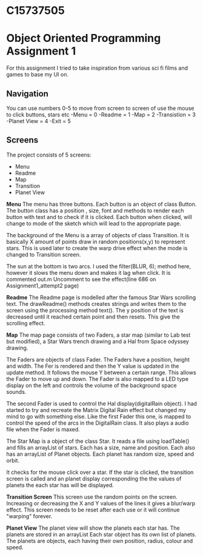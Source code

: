 

 

C15737505 
===================
Object Oriented Programming Assignment 1
===================


For this assignment I tried to take inspiration  from various sci fi films and games to base my UI on.

Navigation
--------------
You can use numbers 0-5 to move from screen to screen of use the mouse to click buttons, stars etc
-Menu = 0
-Readme = 1
-Map = 2
-Transistion = 3
-Planet View = 4
-Exit = 5


Screens
-------------

The project consists of 5 screens:

 - Menu
 - Readme
 - Map
 - Transition
 - Planet View

**Menu**
	The menu has three buttons. Each button is an object of class Button. The button class has a position , size, font and methods to render each button with text and to check if it is clicked. Each button when clicked, will change to mode of the sketch which will lead to the appropriate page.

The background of the Menu is a array of objects of class Transition. It is basically X amount of points draw in random positions(x,y) to represent stars. This is used later to create the warp drive effect when the mode is changed to Transition screen.

The sun at the bottom is two arcs. I used the filter(BLUR, 6); method here, however it slows the menu down and makes it lag when click. It is commented out.m Uncomment to see the effect(line 686 on Assignment1_attempt2 page)

**Readme**
The Readme page is modelled after the famous Star Wars scrolling text. The drawReadme() methods creates strings and writes them to the screen using the processing method text(). The y position of the text is decreased until it reached certain point and then resets. This give the scrolling effect.

**Map**
The map page consists of two Faders, a star map (similar to Lab test but modified), a Star Wars trench drawing and a Hal from Space odyssey drawing.

The Faders are objects of class Fader. The Faders have a position, height and width. The Fer is rendered and then the Y value is updated in the update method. It follows the mouse Y between a certain range. This allows the Fader to move up and down.
The Fader is also mapped to a LED type display on the left and controls the volume of the background space sounds.

The second Fader is used to control the Hal display(digitalRain object). I had started to try and recreate the Matrix Digital Rain effect but changed my mind to go with something else.
Like the first Fader this one, is mapped to control the speed of the arcs in the DigitalRain class. It also plays a audio file when the Fader is maxed.

The Star Map is a object of the class Star. It reads a file using  loadTable() and fills an arrayList of stars. Each has a size, name and position. Each also has an arrayList of Planet objects. Each planet has random size, speed and orbit.

It checks for the mouse click over a star. If the star is clicked, the transition screen is called and an planet display corresponding the the values of planets the each star has will be displayed.

**Transition Screen**
This screen use the random points on the screen. Increasing or decreasing the X and Y values of the lines it gives a blur/warp effect.
This screen needs to be reset after each use or it will continue "warping" forever.

**Planet View**
The planet view will show the planets each star has. The planets are stored in an arrayList Each star object has its own list of planets. The planets are objects, each having their own position, radius, colour and speed.






